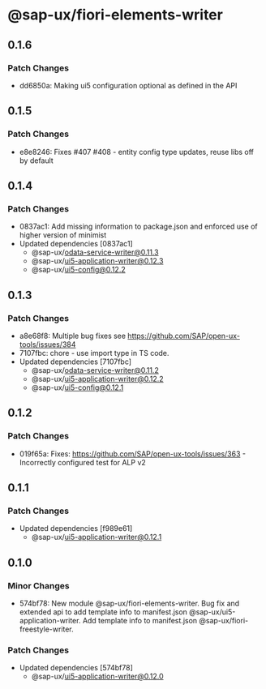 # @sap-ux/fiori-elements-writer

## 0.1.6

### Patch Changes

-   dd6850a: Making ui5 configuration optional as defined in the API

## 0.1.5

### Patch Changes

-   e8e8246: Fixes #407 #408 - entity config type updates, reuse libs off by default

## 0.1.4

### Patch Changes

-   0837ac1: Add missing information to package.json and enforced use of higher version of minimist
-   Updated dependencies [0837ac1]
    -   @sap-ux/odata-service-writer@0.11.3
    -   @sap-ux/ui5-application-writer@0.12.3
    -   @sap-ux/ui5-config@0.12.2

## 0.1.3

### Patch Changes

-   a8e68f8: Multiple bug fixes see https://github.com/SAP/open-ux-tools/issues/384
-   7107fbc: chore - use import type in TS code.
-   Updated dependencies [7107fbc]
    -   @sap-ux/odata-service-writer@0.11.2
    -   @sap-ux/ui5-application-writer@0.12.2
    -   @sap-ux/ui5-config@0.12.1

## 0.1.2

### Patch Changes

-   019f65a: Fixes: https://github.com/SAP/open-ux-tools/issues/363 - Incorrectly configured test for ALP v2

## 0.1.1

### Patch Changes

-   Updated dependencies [f989e61]
    -   @sap-ux/ui5-application-writer@0.12.1

## 0.1.0

### Minor Changes

-   574bf78: New module @sap-ux/fiori-elements-writer. Bug fix and extended api to add template info to manifest.json @sap-ux/ui5-application-writer. Add template info to manifest.json @sap-ux/fiori-freestyle-writer.

### Patch Changes

-   Updated dependencies [574bf78]
    -   @sap-ux/ui5-application-writer@0.12.0
